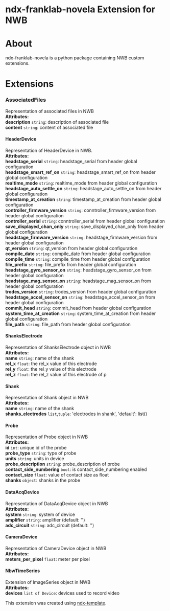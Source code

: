 # ndx-franklab-novela Extension for NWB

# About
ndx-franklab-novela is a python package containing NWB custom extensions.

# Extensions

### AssociatedFiles
Representation of associated files in NWB <br>
**Attributes:** <br>
    **description**  `string`: description of associated file <br>
    **content**  `string`: content of associated file <br>

#### HeaderDevice
Representation of HeaderDevice in NWB. <br>
**Attributes:** <br>
    **headstage_serial**  `string`: headstage_serial from header global configuration <br>
    **headstage_smart_ref_on**  `string`: headstage_smart_ref_on from header global configuration <br>
    **realtime_mode**  `string`: realtime_mode from header global configuration <br>
    **headstage_auto_settle_on**  `string`: headstage_auto_settle_on from header global configuration <br>
    **timestamp_at_creation**  `string`: timestamp_at_creation from header global configuration <br>
    **controller_firmware_version**  `string`: conntroller_firmware_version from header global configuration <br>
    **controller_serial**  `string`: conntroller_serial from header global configuration <br>
    **save_displayed_chan_only**  `string`: save_displayed_chan_only from header global configuration <br>
    **headstage_firmware_version**  `string`: headstage_firmware_version from header global configuration <br>
    **qt_version**  `string`: qt_version from header global configuration <br>
    **compile_date**  `string`: compile_date from header global configuration <br>
    **compile_time**  `string`: compile_time from header global configuration <br>
    **file_prefix**  `string`: file_prefix from header global configuration <br>
    **headstage_gyro_sensor_on**  `string`: headstage_gyro_sensor_on from header global configuration <br>
    **headstage_mag_sensor_on**  `string`: headstage_mag_sensor_on from header global configuration <br>
    **trodes_version**  `string`: trodes_version from header global configuration <br>
    **headstage_accel_sensor_on**  `string`: headstage_accel_sensor_on from header global configuration <br>
    **commit_head**  `string`: commit_head from header global configuration <br>
    **system_time_at_creation**  `string`: system_time_at_creation from header global configuration <br>
    **file_path**  `string`: file_path from header global configuration <br>

#### ShanksElectrode
Representation of ShanksElectrode object in NWB <br>
**Attributes:** <br>
    **name**  `string`: name of the shank <br>
    **rel_x**  `float`: the rel_x value of this electrode <br>
    **rel_y**  `float`: the rel_y value of this electrode <br>
    **rel_z**  `float`: the rel_z value of this electrode of p

#### Shank
Representation of Shank object in NWB <br>
**Attributes:** <br>
    **name**  `string`: name of the shank <br>
    **shanks_electrodes**  `list`,`tuple`:  'electrodes in shank', 'default': list() <br>

#### Probe
Representation of Probe object in NWB <br>
**Attributes:** <br>
    **id**  `int`: unique id of the probe <br>
    **probe_type**  `string`: type of probe <br>
    **units**  `string`: units in device <br>
    **probe_description**  `string`: probe_description of probe <br>
    **contact_side_numbering**  `bool`: is contact_side_numbering enabled <br>
    **contact_size**  `float`: value of contact size as float <br>
    **shanks**  `object`: shanks in the probe <br>

#### DataAcqDevice
Representation of DataAcqDevice object in NWB <br>
**Attributes:** <br>
    **system**  `string`: system of device <br>
    **amplifier**  `string`: amplifier (default: '') <br>
    **adc_circuit**  `string`: adc_circuit (default: '') <br>

#### CameraDevice
Representation of CameraDevice object in NWB <br>
**Attributes:** <br>
    **meters_per_pixel**  `float`: meter per pixel <br>

#### NbwTimeSeries
Extension of ImageSeries object in NWB <br>
**Attributes:** <br>
    **devices**  `list of Device`: devices used to record video <br>

This extension was created using [ndx-template](https://github.com/nwb-extensions/ndx-template).
